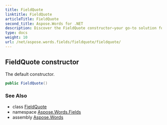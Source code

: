 ```yaml
---
title: FieldQuote
linktitle: FieldQuote
articleTitle: FieldQuote
second_title: Aspose.Words for .NET
description: Discover the FieldQuote constructor—your go-to solution for efficient data handling. Unlock seamless integration and enhanced performance today!
type: docs
weight: 10
url: /net/aspose.words.fields/fieldquote/fieldquote/
---
```

## FieldQuote constructor

The default constructor.

```csharp
public FieldQuote()
```

### See Also

* class [FieldQuote](../)
* namespace [Aspose.Words.Fields](../../../aspose.words.fields/)
* assembly [Aspose.Words](../../../)

